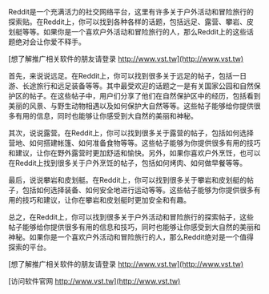 Reddit是一个充满活力的社交网络平台，这里有许多关于户外活动和冒险旅行的探索贴。在Reddit上，你可以找到各种各样的话题，包括远足、露营、攀岩、皮划艇等等。如果你是一个喜欢户外活动和冒险旅行的人，那么Reddit上的这些话题绝对会让你爱不释手。

[想了解推广相关软件的朋友请登录 http://www.vst.tw](http://www.vst.tw)

首先，来说说远足。在Reddit上，你可以找到很多关于远足的帖子，包括一日游、长途旅行和远足装备等等。其中最受欢迎的话题之一是有关国家公园和自然保护区的帖子。在这些帖子中，用户们分享了他们在自然保护区中的经历，包括看到美丽的风景、与野生动物相遇以及如何保护大自然等等。这些帖子能够给你提供很多有用的信息，同时也能够让你感受到大自然的美丽和神秘。

其次，说说露营。在Reddit上，你可以找到很多关于露营的帖子，包括如何选择营地、如何搭建帐篷、如何准备食物等等。这些帖子能够为你提供很多有用的技巧和建议，让你在野外露营时更加舒适和愉快。另外，如果你喜欢户外烹饪，也可以在Reddit上找到很多关于户外烹饪的帖子，包括如何烤肉、如何做早餐等等。

最后，说说攀岩和皮划艇。在Reddit上，你可以找到很多关于攀岩和皮划艇的帖子，包括如何选择装备、如何安全地进行运动等等。这些帖子能够为你提供很多有用的技巧和建议，让你在攀岩和皮划艇时更加安全和有趣。

总之，在Reddit上，你可以找到很多关于户外活动和冒险旅行的探索帖子，这些帖子能够给你提供很多有用的信息和技巧，同时也能够让你感受到大自然的美丽和神秘。如果你是一个喜欢户外活动和冒险旅行的人，那么Reddit绝对是一个值得探索的平台。

[想了解推广相关软件的朋友请登录 http://www.vst.tw](http://www.vst.tw)


[访问软件官网 http://www.vst.tw](http://www.vst.tw)
